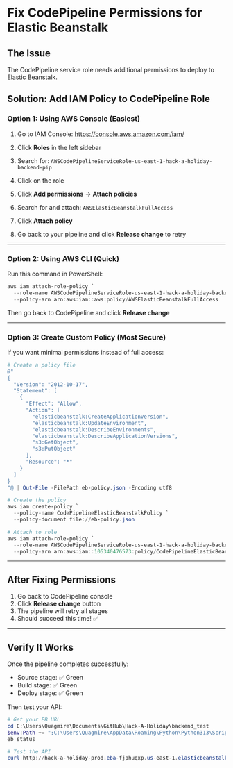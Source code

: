 # Fix CodePipeline Permissions for Elastic Beanstalk

## The Issue
The CodePipeline service role needs additional permissions to deploy to Elastic Beanstalk.

## Solution: Add IAM Policy to CodePipeline Role

### Option 1: Using AWS Console (Easiest)

1. Go to IAM Console: https://console.aws.amazon.com/iam/

2. Click **Roles** in the left sidebar

3. Search for: `AWSCodePipelineServiceRole-us-east-1-hack-a-holiday-backend-pip`

4. Click on the role

5. Click **Add permissions** → **Attach policies**

6. Search for and attach: `AWSElasticBeanstalkFullAccess`

7. Click **Attach policy**

8. Go back to your pipeline and click **Release change** to retry

---

### Option 2: Using AWS CLI (Quick)

Run this command in PowerShell:

```powershell
aws iam attach-role-policy `
  --role-name AWSCodePipelineServiceRole-us-east-1-hack-a-holiday-backend-pip `
  --policy-arn arn:aws:iam::aws:policy/AWSElasticBeanstalkFullAccess
```

Then go back to CodePipeline and click **Release change**

---

### Option 3: Create Custom Policy (Most Secure)

If you want minimal permissions instead of full access:

```powershell
# Create a policy file
@"
{
  "Version": "2012-10-17",
  "Statement": [
    {
      "Effect": "Allow",
      "Action": [
        "elasticbeanstalk:CreateApplicationVersion",
        "elasticbeanstalk:UpdateEnvironment",
        "elasticbeanstalk:DescribeEnvironments",
        "elasticbeanstalk:DescribeApplicationVersions",
        "s3:GetObject",
        "s3:PutObject"
      ],
      "Resource": "*"
    }
  ]
}
"@ | Out-File -FilePath eb-policy.json -Encoding utf8

# Create the policy
aws iam create-policy `
  --policy-name CodePipelineElasticBeanstalkPolicy `
  --policy-document file://eb-policy.json

# Attach to role
aws iam attach-role-policy `
  --role-name AWSCodePipelineServiceRole-us-east-1-hack-a-holiday-backend-pip `
  --policy-arn arn:aws:iam::105340476573:policy/CodePipelineElasticBeanstalkPolicy
```

---

## After Fixing Permissions

1. Go back to CodePipeline console
2. Click **Release change** button
3. The pipeline will retry all stages
4. Should succeed this time! ✅

---

## Verify It Works

Once the pipeline completes successfully:
- Source stage: ✅ Green
- Build stage: ✅ Green
- Deploy stage: ✅ Green

Then test your API:
```powershell
# Get your EB URL
cd C:\Users\Quagmire\Documents\GitHub\Hack-A-Holiday\backend_test
$env:Path += ";C:\Users\Quagmire\AppData\Roaming\Python\Python313\Scripts"
eb status

# Test the API
curl http://hack-a-holiday-prod.eba-fjphuqxp.us-east-1.elasticbeanstalk.com/
```
